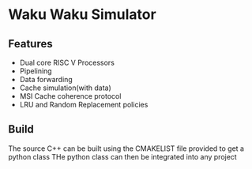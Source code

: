 # Waku Waku Simulator

## Features 
- Dual core RISC V Processors
- Pipelining
- Data forwarding
- Cache simulation(with data)
- MSI Cache coherence protocol
- LRU and Random Replacement policies

## Build
The source C++ can be built using the CMAKELIST file provided to get a python class
THe python class can then be integrated into any project
